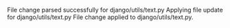File change parsed successfully for django/utils/text.py
Applying file update for django/utils/text.py
File change applied to django/utils/text.py.
